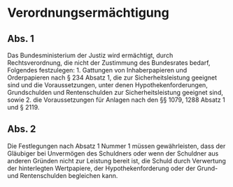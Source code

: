 # Verordnungsermächtigung



## Abs. 1

 Das Bundesministerium der Justiz wird ermächtigt, durch Rechtsverordnung, die nicht der Zustimmung des Bundesrates bedarf, Folgendes festzulegen:  1.
 Gattungen von Inhaberpapieren und Orderpapieren nach § 234 Absatz 1, die zur Sicherheitsleistung geeignet sind und die Voraussetzungen, unter denen Hypothekenforderungen, Grundschulden und Rentenschulden zur Sicherheitsleistung geeignet sind, sowie
 2.
 die Voraussetzungen für Anlagen nach den §§ 1079, 1288 Absatz 1 und § 2119.


## Abs. 2

 Die Festlegungen nach Absatz 1 Nummer 1 müssen gewährleisten, dass der Gläubiger bei Unvermögen des Schuldners oder wenn der Schuldner aus anderen Gründen nicht zur Leistung bereit ist, die Schuld durch Verwertung der hinterlegten Wertpapiere, der Hypothekenforderung oder der Grund- und Rentenschulden begleichen kann. 


